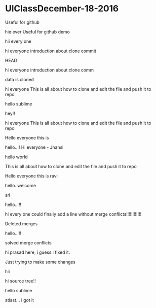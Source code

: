 # UIClassDecember-18-2016

Useful for github

hie ever
Useful for github demo


hii every one




hi everyone
introduction about clone
commit





 HEAD





hi everyone
introduction about clone
comm


data is cloned


hi everyone
This is all about how to clone and edit the file and push it to repo

hello sublime



hey!!

hi everyone
This is all about how to clone and edit the file and push it to repo


Hello everyone this is 

hello..!!
Hi everyone - Jhansi



hello world


This is all about how to clone and edit the file and push it to repo


Hello everyone this is ravi

hello.
welcome

sri





hello..!!!

hi every one could finally add a line without merge conflicts!!!!!!!!!!!!




Deleted merges

hello..!!!



solved merge conflicts

hi prasad here, i guess i fixed it.

Just trying to make some changes



hii 






hi source tree!!


hello sublime


atlast... i got it

